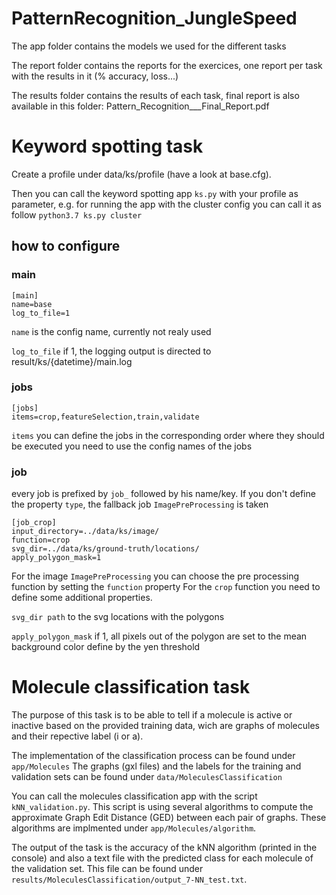 # PatternRecognition_JungleSpeed
The app folder contains the models we used for the different tasks

The report folder contains the reports for the exercices, one report per task with the results in it (% accuracy, loss...)

The results folder contains the results of each task, final report is also available in this folder: Pattern_Recognition___Final_Report.pdf

# Keyword spotting task
Create a profile under data/ks/profile (have a look at base.cfg).

Then you can call the keyword spotting app `ks.py` with your profile as parameter, e.g. for running the app with the cluster config you can call it as follow `python3.7 ks.py cluster`
 
## how to configure

### main 
```buildoutcfg
[main]
name=base
log_to_file=1
```
`name` is the config name, currently not realy used

`log_to_file` if 1, the logging output is directed to result/ks/{datetime}/main.log

### jobs
```buildoutcfg
[jobs]
items=crop,featureSelection,train,validate

```
`items` you can define the jobs in the corresponding order where they should be executed you need to use the config names of the jobs
### job
every job is prefixed by `job_` followed by his name/key. If you don't define the property `type`, the fallback job `ImagePreProcessing` is taken
````buildoutcfg
[job_crop]
input_directory=../data/ks/image/
function=crop
svg_dir=../data/ks/ground-truth/locations/
apply_polygon_mask=1
````
For the image `ImagePreProcessing` you can choose the pre processing function by setting the `function` property
For the `crop` function you need to define some additional properties.

`svg_dir path` to the svg locations with the polygons

`apply_polygon_mask` if 1, all pixels out of the polygon are set to the mean background color define by the yen threshold

# Molecule classification task
The purpose of this task is to be able to tell if a molecule is active or inactive based on the provided training data, wich are graphs of molecules and their repective label (i or a).

The implementation of the classification process can be found under `app/Molecules`
The graphs (gxl files) and the labels for the training and validation sets can be found under `data/MoleculesClassification`

You can call the molecules classification app with the script `kNN_validation.py`.
This script is using several algorithms to compute the approximate Graph Edit Distance (GED) between each pair of graphs. These algorithms are implmented under `app/Molecules/algorithm`.

The output of the task is the accuracy of the kNN algorithm (printed in the console) and also a text file with the predicted class for each molecule of the validation set. This file can be found under `results/MoleculesClassification/output_7-NN_test.txt`.









